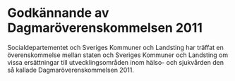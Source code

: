 # Godkännande av Dagmaröverenskommelsen 2011

Socialdepartementet och Sveriges Kommuner och Landsting har träffat en överenskommelse mellan staten och Sveriges Kommuner och Landsting om vissa ersättningar till utvecklingsområden inom hälso- och sjukvården den så kallade Dagmaröverenskommelsen 2011.
